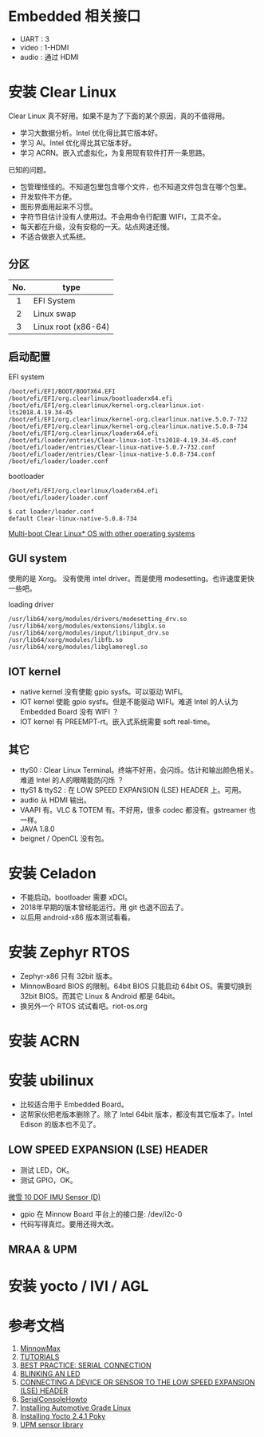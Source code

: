 # Embedded 相关接口
* UART : 3
* video : 1-HDMI
* audio : 通过 HDMI

# 安装 Clear Linux
Clear Linux 真不好用。如果不是为了下面的某个原因，真的不值得用。
* 学习大数据分析。Intel 优化得比其它版本好。
* 学习 AI。Intel 优化得比其它版本好。
* 学习 ACRN。嵌入式虚拟化，为复用现有软件打开一条思路。

已知的问题。
* 包管理怪怪的。不知道包里包含哪个文件，也不知道文件包含在哪个包里。
* 开发软件不方便。
* 图形界面用起来不习惯。
* 字符节目估计没有人使用过。不会用命令行配置 WIFI，工具不全。
* 每天都在升级，没有安稳的一天。站点网速还慢。
* 不适合做嵌入式系统。

## 分区
| No. | type                |
|:---:|---------------------|
| 1   | EFI System          |
| 2   | Linux swap          |
| 3   | Linux root (x86-64) |

## 启动配置
EFI system
```
/boot/efi/EFI/BOOT/BOOTX64.EFI
/boot/efi/EFI/org.clearlinux/bootloaderx64.efi
/boot/efi/EFI/org.clearlinux/kernel-org.clearlinux.iot-lts2018.4.19.34-45
/boot/efi/EFI/org.clearlinux/kernel-org.clearlinux.native.5.0.7-732
/boot/efi/EFI/org.clearlinux/kernel-org.clearlinux.native.5.0.8-734
/boot/efi/EFI/org.clearlinux/loaderx64.efi
/boot/efi/loader/entries/Clear-linux-iot-lts2018-4.19.34-45.conf
/boot/efi/loader/entries/Clear-linux-native-5.0.7-732.conf
/boot/efi/loader/entries/Clear-linux-native-5.0.8-734.conf
/boot/efi/loader/loader.conf
```

bootloader
```
/boot/efi/EFI/org.clearlinux/loaderx64.efi
/boot/efi/loader/loader.conf

$ cat loader/loader.conf
default Clear-linux-native-5.0.8-734
```

[Multi-boot Clear Linux* OS with other operating systems](https://clearlinux.org/documentation/clear-linux/tutorials/multi-boot)

## GUI system
使用的是 Xorg。
没有使用 intel driver。而是使用 modesetting。也许速度更快一些吧。

loading driver
```
/usr/lib64/xorg/modules/drivers/modesetting_drv.so
/usr/lib64/xorg/modules/extensions/libglx.so
/usr/lib64/xorg/modules/input/libinput_drv.so
/usr/lib64/xorg/modules/libfb.so
/usr/lib64/xorg/modules/libglamoregl.so
```

## IOT kernel
* native kernel 没有使能 gpio sysfs。可以驱动 WIFI。
* IOT kernel 使能 gpio sysfs。但是不能驱动 WIFI。难道 Intel 的人认为 Embedded Board 没有 WIFI ？
* IOT kernel 有 PREEMPT-rt。嵌入式系统需要 soft real-time。

## 其它
* ttyS0 : Clear Linux Terminal。终端不好用，会闪烁。估计和输出颜色相关。难道 Intel 的人的眼睛能防闪烁 ？
* ttyS1 & ttyS2 : 在 LOW SPEED EXPANSION (LSE) HEADER 上。可用。
* audio 从 HDMI 输出。
* VAAPI 有。VLC & TOTEM 有。不好用，很多 codec 都没有。gstreamer 也一样。
* JAVA 1.8.0
* beignet / OpenCL 没有包。

# 安装 Celadon
* 不能启动。bootloader 需要 xDCI。
* 2018年早期的版本曾经能运行。用 git 也退不回去了。
* 以后用 android-x86 版本测试看看。

# 安装 Zephyr RTOS
* Zephyr-x86 只有 32bit 版本。
* MinnowBoard BIOS 的限制。64bit BIOS 只能启动 64bit OS。需要切换到 32bit BIOS。而其它 Linux & Android 都是 64bit。
* 换另外一个 RTOS 试试看吧。riot-os.org

# 安装 ACRN

# 安装 ubilinux
* 比较适合用于 Embedded Board。
* 这帮家伙把老版本删除了。除了 Intel 64bit 版本，都没有其它版本了。Intel Edison 的版本也不见了。

## LOW SPEED EXPANSION (LSE) HEADER
* 测试 LED，OK。
* 测试 GPIO，OK。

[微雪 10 DOF IMU Sensor (D)](http://www.waveshare.net/wiki/10_DOF_IMU_Sensor_(D))
* gpio 在 Minnow Board 平台上的接口是: /dev/i2c-0
* 代码写得真烂。要用还得大改。

## MRAA & UPM

# 安装 yocto / IVI / AGL

# 参考文档
1. [MinnowMax](https://elinux.org/Minnowboard:MinnowMax)
1. [TUTORIALS](https://minnowboard.org/tutorials)
1. [BEST PRACTICE: SERIAL CONNECTION](https://minnowboard.org/tutorials/best-practice-serial-connection)
1. [BLINKING AN LED](https://minnowboard.org/tutorials/blinking-the-d2-led)
1. [CONNECTING A DEVICE OR SENSOR TO THE LOW SPEED EXPANSION (LSE) HEADER](https://minnowboard.org/tutorials/connecting-device-sensor-low-speed-expansion-lse-header)
1. [SerialConsoleHowto](https://help.ubuntu.com/community/SerialConsoleHowto)
1. [Installing Automotive Grade Linux](http://docs.automotivelinux.org/docs/en/master/getting_started/reference/getting-started/machines/intel.html)
1. [Installing Yocto 2.4.1 Poky](https://minnowboard.org/tutorials/installing-yocto-poky)
1. [UPM sensor library](http://upm.mraa.io/)
